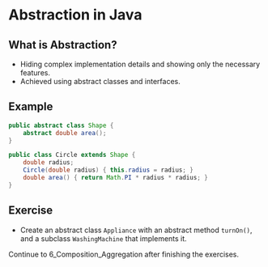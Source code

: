 # Abstraction in Java

## What is Abstraction?
- Hiding complex implementation details and showing only the necessary features.
- Achieved using abstract classes and interfaces.

## Example
```java
public abstract class Shape {
    abstract double area();
}

public class Circle extends Shape {
    double radius;
    Circle(double radius) { this.radius = radius; }
    double area() { return Math.PI * radius * radius; }
}
```

## Exercise
- Create an abstract class `Appliance` with an abstract method `turnOn()`, and a subclass `WashingMachine` that implements it.

Continue to 6_Composition_Aggregation after finishing the exercises.
